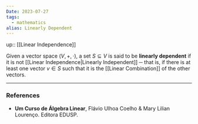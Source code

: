 ```yaml
---
Date: 2023-07-27
tags:
  - mathematics
alias: Linearly Dependent
---
```

up:: [[Linear Independence]]

Given a vector space $(V, +, \cdot)$, a set $S \subseteq V$ is said to be **linearly dependent** if it is not [[Linear Independence|Linearly Independent]] ─ that is, if there is at least one vector $v \in S$ such that it is the [[Linear Combination]] of the other vectors.

---
### References
- **Um Curso de Álgebra Linear**, Flávio Ulhoa Coelho & Mary Lilian Lourenço. Editora EDUSP.